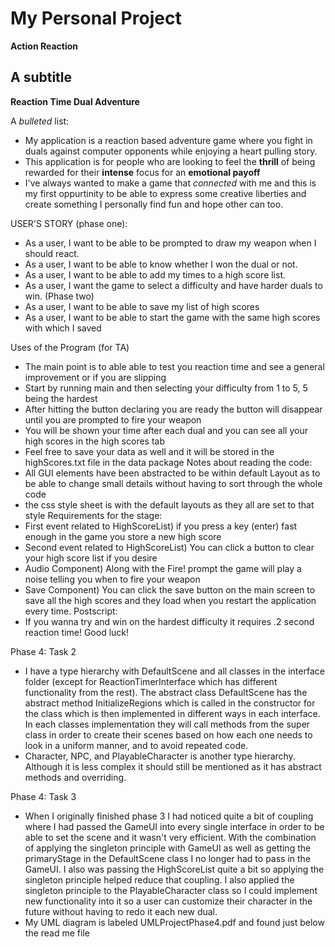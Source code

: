 # My Personal Project
**Action Reaction**
## A subtitle
**Reaction Time Dual Adventure**

A *bulleted* list:
- My application is a reaction based adventure game where you fight in duals against computer opponents while enjoying
a heart pulling story.
- This application is for people who are looking to feel the **thrill** of being rewarded for their **intense** focus
 for an **emotional payoff**
- I've always wanted to make a game that *connected* with me and this is my first oppurtinity to be able to express some
 creative liberties and create something I personally find fun and hope other can too.

USER'S STORY (phase one):
- As a user, I want to be able to be prompted to draw my weapon when I should react.
- As a user, I want to be able to know whether I won the dual or not.
- As a user, I want to be able to add my times to a high score list.
- As a user, I want the game to select a difficulty and have harder duals to win.
(Phase two)
- As a user, I want to be able to save my list of high scores
- As a user, I want to be able to start the game with the same high scores with which I saved

Uses of the Program (for TA)
- The main point is to able able to test you reaction time and see a general improvement or if you are slipping
- Start by running main and then selecting your difficulty from 1 to 5, 5 being the hardest
- After hitting the button declaring you are ready the button will disappear until you are prompted to fire your weapon
- You will be shown your time after each dual and you can see all your high scores in the high scores tab
- Feel free to save your data as well and it will be stored in the highScores.txt file in the data package
Notes about reading the code: 
- All GUI elements have been abstracted to be within default Layout as to be able to change
small details without having to sort through the whole code
- the css style sheet is with the default layouts as they all are set to that style
Requirements for the stage:
- First event related to HighScoreList) if you press a key (enter) fast enough in the game you store a new high score
- Second event related to HighScoreList) You can click a button to clear your high score list if you desire
- Audio Component) Along with the Fire! prompt the game will play a noise telling you when to fire your weapon
- Save Component) You can click the save button on the main screen to save all the high scores and they load when you
restart the application every time.
Postscript:
- If you wanna try and win on the hardest difficulty it requires .2 second reaction time! Good luck!

Phase 4: Task 2 
- I have a type hierarchy with DefaultScene and all classes in the interface folder (except for ReactionTimerInterface
 which has different functionality from the rest). The abstract class DefaultScene has the abstract method 
 InitializeRegions which is called in the constructor for the class which is then implemented in different ways in 
 each interface. In each classes implementation they will call methods from the super class in order to create their
 scenes based on how each one needs to look in a uniform manner, and to avoid repeated code.
 - Character, NPC, and PlayableCharacter is another type hierarchy. Although it is less complex it should still be
 mentioned as it has abstract methods and overriding.
 
 Phase 4: Task 3
 - When I originally finished phase 3 I had noticed quite a bit of coupling where I had passed the GameUI into every
 single interface in order to be able to set the scene and it wasn't very efficient. With the combination of applying
 the singleton principle with GameUI as well as getting the primaryStage in the DefaultScene class I no longer had to
 pass in the GameUI. I also was passing the HighScoreList quite a bit so applying the singleton principle helped
 reduce that coupling. I also applied the singleton principle to the PlayableCharacter class so I could implement new
 functionality into it so a user can customize their character in the future without having to redo it each new dual.
 - My UML diagram is labeled UMLProjectPhase4.pdf and found just below the read me file
 


